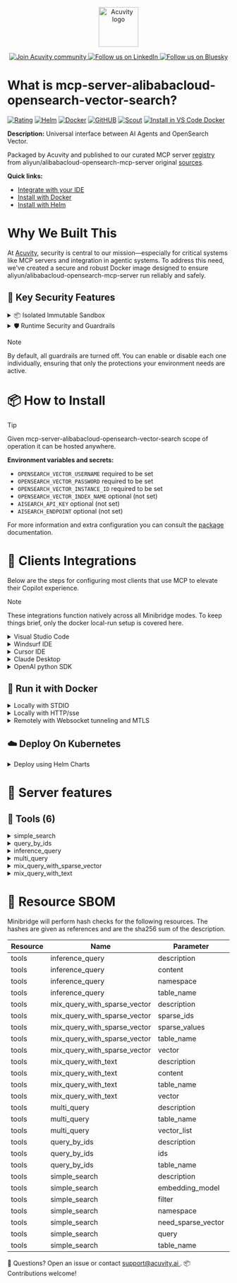 <p align="center">
  <a href="https://acuvity.ai">
    <picture>
      <img src="https://mma.prnewswire.com/media/2544052/Acuvity__Logo.jpg" height="90" alt="Acuvity logo"/>
    </picture>
  </a>
</p>
<p align="center">
  <a href="https://discord.gg/BkU7fBkrNk">
    <img src="https://img.shields.io/badge/Acuvity-Join-7289DA?logo=discord&logoColor=fff" alt="Join Acuvity community" />
  </a>
<a href="https://www.linkedin.com/company/acuvity/">
    <img src="https://img.shields.io/badge/LinkedIn-Follow-7289DA" alt="Follow us on LinkedIn" />
  </a>
<a href="https://bsky.app/profile/acuvity.bsky.social">
    <img src="https://img.shields.io/badge/Bluesky-Follow-7289DA"?logo=bluesky&logoColor=fff" alt="Follow us on Bluesky" />
  </a>
</p>


# What is mcp-server-alibabacloud-opensearch-vector-search?
[![Rating](https://img.shields.io/badge/C-3775A9?label=Rating)](https://docs.anthropic.com/en/docs/build-with-claude/tool-use/implement-tool-use#best-practices-for-tool-definitions)
[![Helm](https://img.shields.io/badge/1.0.0-3775A9?logo=helm&label=Charts&logoColor=fff)](https://hub.docker.com/r/acuvity/mcp-server-alibabacloud-opensearch-vector-search/tags/)
[![Docker](https://img.shields.io/docker/image-size/acuvity/mcp-server-alibabacloud-opensearch-vector-search/545d264?logo=docker&logoColor=fff&label=545d264)](https://hub.docker.com/r/acuvity/mcp-server-alibabacloud-opensearch-vector-search)
[![GitHUB](https://img.shields.io/badge/545d264-3775A9?logo=github&logoColor=fff&label=aliyun/alibabacloud-opensearch-mcp-server)](https://github.com/aliyun/alibabacloud-opensearch-mcp-server/tree/HEAD/opensearch-vector-mcp-server)
[![Scout](https://img.shields.io/badge/Active-3775A9?logo=docker&logoColor=fff&label=Scout)](https://hub.docker.com/r/acuvity/mcp-server-alibabacloud-opensearch-vector-search/)
[![Install in VS Code Docker](https://img.shields.io/badge/VS_Code-One_click_install-0078d7?logo=githubcopilot)](https://insiders.vscode.dev/redirect/mcp/install?name=mcp-server-alibabacloud-opensearch-vector-search&config=%7B%22args%22%3A%5B%22run%22%2C%22-i%22%2C%22--rm%22%2C%22--read-only%22%2C%22-e%22%2C%22OPENSEARCH_VECTOR_USERNAME%22%2C%22-e%22%2C%22OPENSEARCH_VECTOR_PASSWORD%22%2C%22-e%22%2C%22OPENSEARCH_VECTOR_INSTANCE_ID%22%2C%22docker.io%2Facuvity%2Fmcp-server-alibabacloud-opensearch-vector-search%3A545d264%22%5D%2C%22command%22%3A%22docker%22%7D)

**Description:** Universal interface between AI Agents and OpenSearch Vector.

Packaged by Acuvity and published to our curated MCP server [registry](https://mcp.acuvity.ai) from aliyun/alibabacloud-opensearch-mcp-server original [sources](https://github.com/aliyun/alibabacloud-opensearch-mcp-server/tree/HEAD/opensearch-vector-mcp-server).

**Quick links:**

- [Integrate with your IDE](https://github.com/acuvity/mcp-servers-registry/blob/main/mcp-server-alibabacloud-opensearch-vector-search/docker/README.md#-clients-integrations)
- [Install with Docker](https://github.com/acuvity/mcp-servers-registry/tree/main/mcp-server-alibabacloud-opensearch-vector-search/docker/README.md#-run-it-with-docker)
- [Install with Helm](https://github.com/acuvity/mcp-servers-registry/tree/main/mcp-server-alibabacloud-opensearch-vector-search/charts/mcp-server-alibabacloud-opensearch-vector-search/README.md#how-to-install)

# Why We Built This

At [Acuvity](https://acuvity.ai), security is central to our mission—especially for critical systems like MCP servers and integration in agentic systems.
To address this need, we've created a secure and robust Docker image designed to ensure aliyun/alibabacloud-opensearch-mcp-server run reliably and safely.

## 🔐 Key Security Features

<details>
<summary>📦 Isolated Immutable Sandbox </summary>

- **Isolated Execution**: All tools run within secure, containerized sandboxes to enforce process isolation and prevent lateral movement.
- **Non-root by Default**: Enforces least-privilege principles, minimizing the impact of potential security breaches.
- **Read-only Filesystem**: Ensures runtime immutability, preventing unauthorized modification.
- **Version Pinning**: Guarantees consistency and reproducibility across deployments by locking tool and dependency versions.
- **CVE Scanning**: Continuously scans images for known vulnerabilities using [Docker Scout](https://docs.docker.com/scout/) to support proactive mitigation.
- **SBOM & Provenance**: Delivers full supply chain transparency by embedding metadata and traceable build information."
</details>

<details>
<summary>🛡️ Runtime Security and Guardrails</summary>

**Minibridge Integration**: [Minibridge](https://github.com/acuvity/minibridge) establishes secure Agent-to-MCP connectivity, supports Rego/HTTP-based policy enforcement 🕵️, and simplifies orchestration.

The [ARC](https://github.com/acuvity/mcp-servers-registry/tree/main) container includes a [built-in Rego policy](https://github.com/acuvity/mcp-servers-registry/tree/main/mcp-server-alibabacloud-opensearch-vector-search/docker/policy.rego) that enables a set of runtime "guardrails"" to help enforce security, privacy, and correct usage of your services. Below is an overview of each guardrail provided.

### 🔒 Resource Integrity

**Mitigates MCP Rug Pull Attacks**

* **Goal:** Protect users from malicious tool description changes after initial approval, preventing post-installation manipulation or deception.
* **Mechanism:** Locks tool descriptions upon client approval and verifies their integrity before execution. Any modification to the description triggers a security violation, blocking unauthorized changes from server-side updates.

### 🛡️ Guardrails

#### Covert Instruction Detection

Monitors incoming requests for hidden or obfuscated directives that could alter policy behavior.

* **Goal:** Stop attackers from slipping unnoticed commands or payloads into otherwise harmless data.
* **Mechanism:** Applies a library of regex patterns and binary‐encoding checks to the full request body. If any pattern matches a known covert channel (e.g., steganographic markers, hidden HTML tags, escape-sequence tricks), the request is rejected.

#### Sensitive Pattern Detection

Block user-defined sensitive data patterns (credential paths, filesystem references).

* **Goal:** Block accidental or malicious inclusion of sensitive information that violates data-handling rules.
* **Mechanism:** Runs a curated set of regexes against all payloads and tool descriptions—matching patterns such as `.env` files, RSA key paths, directory traversal sequences.

#### Shadowing Pattern Detection

Detects and blocks "shadowing" attacks, where a malicious MCP server sneaks hidden directives into its own tool descriptions to hijack or override the behavior of other, trusted tools.

* **Goal:** Stop a rogue server from poisoning the agent’s logic by embedding instructions that alter how a different server’s tools operate (e.g., forcing all emails to go to an attacker’s address even when the user calls a separate `send_email` tool).
* **Mechanism:** During policy load, each tool description is scanned for cross‐tool override patterns—such as `<IMPORTANT>` sections referencing other tool names, hidden side‐effects, or directives that apply to a different server’s API. Any description that attempts to shadow or extend instructions for a tool outside its own namespace triggers a policy violation and is rejected.

#### Schema Misuse Prevention

Enforces strict adherence to MCP input schemas.

* **Goal:** Prevent malformed or unexpected fields from bypassing validations, causing runtime errors, or enabling injections.
* **Mechanism:** Compares each incoming JSON object against the declared schema (required properties, allowed keys, types). Any extra, missing, or mistyped field triggers an immediate policy violation.

#### Cross-Origin Tool Access

Controls whether tools may invoke tools or services from external origins.

* **Goal:** Prevent untrusted or out-of-scope services from being called.
* **Mechanism:** Examines tool invocation requests and outgoing calls, verifying each target against an allowlist of approved domains or service names. Calls to any non-approved origin are blocked.

#### Secrets Redaction

Automatically masks sensitive values so they never appear in logs or responses.

* **Goal:** Ensure that API keys, tokens, passwords, and other credentials cannot leak in plaintext.
* **Mechanism:** Scans every text output for known secret formats (e.g., AWS keys, GitHub PATs, JWTs). Matches are replaced with `[REDACTED]` before the response is sent or recorded.

These controls ensure robust runtime integrity, prevent unauthorized behavior, and provide a foundation for secure-by-design system operations.

### Enable guardrails

To activate guardrails in your Docker containers, define the `GUARDRAILS` environment variable with the protections you need.

| Guardrail                        | Summary                                                                 |
|----------------------------------|-------------------------------------------------------------------------|
| `covert-instruction-detection`   | Detects hidden or obfuscated directives in requests.                    |
| `sensitive-pattern-detection`    | Flags patterns suggesting sensitive data or filesystem exposure.        |
| `shadowing-pattern-detection`    | Identifies tool descriptions that override or influence others.         |
| `schema-misuse-prevention`       | Enforces strict schema compliance on input data.                        |
| `cross-origin-tool-access`       | Controls calls to external services or APIs.                            |
| `secrets-redaction`              | Prevents exposure of credentials or sensitive values.                   |

Example: add `-e GUARDRAILS="secrets-redaction sensitive-pattern-detection"` to enable those guardrails.

## 🔒 Basic Authentication via Shared Secret

Provides a lightweight auth layer using a single shared token.

* **Mechanism:** Expects clients to send an `Authorization` header with the predefined secret.
* **Use Case:** Quickly lock down your endpoint in development or simple internal deployments—no complex OAuth/OIDC setup required.

To turn on Basic Authentication, define `BASIC_AUTH_SECRET` environment variable with a shared secret.

Example: add `-e BASIC_AUTH_SECRET="supersecret"` to enable the basic authentication.

> While basic auth will protect against unauthorized access, you should use it only in controlled environment,
> rotate credentials frequently and **always** use TLS.

</details>

> [!NOTE]
> By default, all guardrails are turned off. You can enable or disable each one individually, ensuring that only the protections your environment needs are active.


# 📦 How to Install


> [!TIP]
> Given mcp-server-alibabacloud-opensearch-vector-search scope of operation it can be hosted anywhere.

**Environment variables and secrets:**
  - `OPENSEARCH_VECTOR_USERNAME` required to be set
  - `OPENSEARCH_VECTOR_PASSWORD` required to be set
  - `OPENSEARCH_VECTOR_INSTANCE_ID` required to be set
  - `OPENSEARCH_VECTOR_INDEX_NAME` optional (not set)
  - `AISEARCH_API_KEY` optional (not set)
  - `AISEARCH_ENDPOINT` optional (not set)

For more information and extra configuration you can consult the [package](https://github.com/aliyun/alibabacloud-opensearch-mcp-server/tree/HEAD/opensearch-vector-mcp-server) documentation.

# 🧰 Clients Integrations

Below are the steps for configuring most clients that use MCP to elevate their Copilot experience.

> [!NOTE]
> These integrations function natively across all Minibridge modes.
> To keep things brief, only the docker local-run setup is covered here.

<details>
<summary>Visual Studio Code</summary>

To get started immediately, you can use the "one-click" link below:

[![Install in VS Code Docker](https://img.shields.io/badge/VS_Code-One_click_install-0078d7?logo=githubcopilot)](https://insiders.vscode.dev/redirect/mcp/install?name=mcp-server-alibabacloud-opensearch-vector-search&config=%7B%22args%22%3A%5B%22run%22%2C%22-i%22%2C%22--rm%22%2C%22--read-only%22%2C%22-e%22%2C%22OPENSEARCH_VECTOR_USERNAME%22%2C%22-e%22%2C%22OPENSEARCH_VECTOR_PASSWORD%22%2C%22-e%22%2C%22OPENSEARCH_VECTOR_INSTANCE_ID%22%2C%22docker.io%2Facuvity%2Fmcp-server-alibabacloud-opensearch-vector-search%3A545d264%22%5D%2C%22command%22%3A%22docker%22%7D)

## Global scope

Press `ctrl + shift + p` and type `Preferences: Open User Settings JSON` to add the following section:

```json
{
  "mcp": {
    "servers": {
      "acuvity-mcp-server-alibabacloud-opensearch-vector-search": {
        "env": {
          "OPENSEARCH_VECTOR_INSTANCE_ID": "TO_BE_SET",
          "OPENSEARCH_VECTOR_PASSWORD": "TO_BE_SET",
          "OPENSEARCH_VECTOR_USERNAME": "TO_BE_SET"
        },
        "command": "docker",
        "args": [
          "run",
          "-i",
          "--rm",
          "--read-only",
          "-e",
          "OPENSEARCH_VECTOR_USERNAME",
          "-e",
          "OPENSEARCH_VECTOR_PASSWORD",
          "-e",
          "OPENSEARCH_VECTOR_INSTANCE_ID",
          "docker.io/acuvity/mcp-server-alibabacloud-opensearch-vector-search:545d264"
        ]
      }
    }
  }
}
```

## Workspace scope

In your workspace create a file called `.vscode/mcp.json` and add the following section:

```json
{
  "servers": {
    "acuvity-mcp-server-alibabacloud-opensearch-vector-search": {
      "env": {
        "OPENSEARCH_VECTOR_INSTANCE_ID": "TO_BE_SET",
        "OPENSEARCH_VECTOR_PASSWORD": "TO_BE_SET",
        "OPENSEARCH_VECTOR_USERNAME": "TO_BE_SET"
      },
      "command": "docker",
      "args": [
        "run",
        "-i",
        "--rm",
        "--read-only",
        "-e",
        "OPENSEARCH_VECTOR_USERNAME",
        "-e",
        "OPENSEARCH_VECTOR_PASSWORD",
        "-e",
        "OPENSEARCH_VECTOR_INSTANCE_ID",
        "docker.io/acuvity/mcp-server-alibabacloud-opensearch-vector-search:545d264"
      ]
    }
  }
}
```

> To pass secrets you should use the `promptString` input type described in the [Visual Studio Code documentation](https://code.visualstudio.com/docs/copilot/chat/mcp-servers).

</details>

<details>
<summary>Windsurf IDE</summary>

In `~/.codeium/windsurf/mcp_config.json` add the following section:

```json
{
  "mcpServers": {
    "acuvity-mcp-server-alibabacloud-opensearch-vector-search": {
      "env": {
        "OPENSEARCH_VECTOR_INSTANCE_ID": "TO_BE_SET",
        "OPENSEARCH_VECTOR_PASSWORD": "TO_BE_SET",
        "OPENSEARCH_VECTOR_USERNAME": "TO_BE_SET"
      },
      "command": "docker",
      "args": [
        "run",
        "-i",
        "--rm",
        "--read-only",
        "-e",
        "OPENSEARCH_VECTOR_USERNAME",
        "-e",
        "OPENSEARCH_VECTOR_PASSWORD",
        "-e",
        "OPENSEARCH_VECTOR_INSTANCE_ID",
        "docker.io/acuvity/mcp-server-alibabacloud-opensearch-vector-search:545d264"
      ]
    }
  }
}
```

See [Windsurf documentation](https://docs.windsurf.com/windsurf/mcp) for more info.

</details>

<details>
<summary>Cursor IDE</summary>

Add the following JSON block to your mcp configuration file:
- `~/.cursor/mcp.json` for global scope
- `.cursor/mcp.json` for project scope

```json
{
  "mcpServers": {
    "acuvity-mcp-server-alibabacloud-opensearch-vector-search": {
      "env": {
        "OPENSEARCH_VECTOR_INSTANCE_ID": "TO_BE_SET",
        "OPENSEARCH_VECTOR_PASSWORD": "TO_BE_SET",
        "OPENSEARCH_VECTOR_USERNAME": "TO_BE_SET"
      },
      "command": "docker",
      "args": [
        "run",
        "-i",
        "--rm",
        "--read-only",
        "-e",
        "OPENSEARCH_VECTOR_USERNAME",
        "-e",
        "OPENSEARCH_VECTOR_PASSWORD",
        "-e",
        "OPENSEARCH_VECTOR_INSTANCE_ID",
        "docker.io/acuvity/mcp-server-alibabacloud-opensearch-vector-search:545d264"
      ]
    }
  }
}
```

See [cursor documentation](https://docs.cursor.com/context/model-context-protocol) for more information.

</details>
<details>

<summary>Claude Desktop</summary>

In the `claude_desktop_config.json` configuration file add the following section:

```json
{
  "mcpServers": {
    "acuvity-mcp-server-alibabacloud-opensearch-vector-search": {
      "env": {
        "OPENSEARCH_VECTOR_INSTANCE_ID": "TO_BE_SET",
        "OPENSEARCH_VECTOR_PASSWORD": "TO_BE_SET",
        "OPENSEARCH_VECTOR_USERNAME": "TO_BE_SET"
      },
      "command": "docker",
      "args": [
        "run",
        "-i",
        "--rm",
        "--read-only",
        "-e",
        "OPENSEARCH_VECTOR_USERNAME",
        "-e",
        "OPENSEARCH_VECTOR_PASSWORD",
        "-e",
        "OPENSEARCH_VECTOR_INSTANCE_ID",
        "docker.io/acuvity/mcp-server-alibabacloud-opensearch-vector-search:545d264"
      ]
    }
  }
}
```

See [Anthropic documentation](https://docs.anthropic.com/en/docs/agents-and-tools/mcp) for more information.
</details>

<details>
<summary>OpenAI python SDK</summary>

## Running locally

```python
async with MCPServerStdio(
    params={
        "env": {"OPENSEARCH_VECTOR_INSTANCE_ID":"TO_BE_SET","OPENSEARCH_VECTOR_PASSWORD":"TO_BE_SET","OPENSEARCH_VECTOR_USERNAME":"TO_BE_SET"},
        "command": "docker",
        "args": ["run","-i","--rm","--read-only","-e","OPENSEARCH_VECTOR_USERNAME","-e","OPENSEARCH_VECTOR_PASSWORD","-e","OPENSEARCH_VECTOR_INSTANCE_ID","docker.io/acuvity/mcp-server-alibabacloud-opensearch-vector-search:545d264"]
    }
) as server:
    tools = await server.list_tools()
```

## Running remotely

```python
async with MCPServerSse(
    params={
        "url": "http://<ip>:<port>/sse",
    }
) as server:
    tools = await server.list_tools()
```

See [OpenAI Agents SDK docs](https://openai.github.io/openai-agents-python/mcp/) for more info.

</details>

## 🐳 Run it with Docker

<details>
<summary>Locally with STDIO</summary>

In your client configuration set:

- command: `docker`
- arguments: `run -i --rm --read-only -e OPENSEARCH_VECTOR_USERNAME -e OPENSEARCH_VECTOR_PASSWORD -e OPENSEARCH_VECTOR_INSTANCE_ID docker.io/acuvity/mcp-server-alibabacloud-opensearch-vector-search:545d264`

</details>

<details>
<summary>Locally with HTTP/sse</summary>

Simply run as:

```console
docker run -it -p 8000:8000 --rm --read-only -e OPENSEARCH_VECTOR_USERNAME -e OPENSEARCH_VECTOR_PASSWORD -e OPENSEARCH_VECTOR_INSTANCE_ID docker.io/acuvity/mcp-server-alibabacloud-opensearch-vector-search:545d264
```

Then on your application/client, you can configure to use it like:

```json
{
  "mcpServers": {
    "acuvity-mcp-server-alibabacloud-opensearch-vector-search": {
      "url": "http://localhost:8000/sse"
    }
  }
}
```

You might have to use different ports for different tools.

</details>

<details>
<summary>Remotely with Websocket tunneling and MTLS </summary>

> This section assume you are familiar with TLS and certificates and will require:
> - a server certificate with proper DNS/IP field matching your tool deployment.
> - a client-ca used to sign client certificates

1. Start the server in `backend` mode
 - add an environment variable like `-e MINIBRIDGE_MODE=backend`
 - add the TLS certificates (recommended) through a volume let's say `/certs` ex (`-v $PWD/certs:/certs`)
 - instruct minibridge to use those certs with
   - `-e MINIBRIDGE_TLS_SERVER_CERT=/certs/server-cert.pem`
   - `-e MINIBRIDGE_TLS_SERVER_KEY=/certs/server-key.pem`
   - `-e MINIBRIDGE_TLS_SERVER_KEY_PASS=optional`
   - `-e MINIBRIDGE_TLS_SERVER_CLIENT_CA=/certs/client-ca.pem`

2. Start `minibridge` locally in frontend mode:
  - Get [minibridge](https://github.com/acuvity/minibridge) binary for your OS.

In your client configuration, Minibridge works like any other STDIO command.

Example for Claude Desktop:

```json
{
  "mcpServers": {
    "acuvity-mcp-server-alibabacloud-opensearch-vector-search": {
      "command": "minibridge",
      "args": ["frontend", "--backend", "wss://<remote-url>:8000/ws", "--tls-client-backend-ca", "/path/to/ca/that/signed/the/server-cert.pem/ca.pem", "--tls-client-cert", "/path/to/client-cert.pem", "--tls-client-key", "/path/to/client-key.pem"]
    }
  }
}
```

That's it.

Minibridge offers a host of additional features. For step-by-step guidance, please visit the wiki. And if anything’s unclear, don’t hesitate to reach out!

</details>

## ☁️ Deploy On Kubernetes

<details>
<summary>Deploy using Helm Charts</summary>

### Chart settings requirements

This chart requires some mandatory information to be installed.

**Mandatory Secrets**:
  - `OPENSEARCH_VECTOR_PASSWORD` secret to be set as secrets.OPENSEARCH_VECTOR_PASSWORD either by `.value` or from existing with `.valueFrom`

**Optional Secrets**:
  - `AISEARCH_API_KEY` secret to be set as secrets.AISEARCH_API_KEY either by `.value` or from existing with `.valueFrom`

**Mandatory Environment variables**:
  - `OPENSEARCH_VECTOR_USERNAME` environment variable to be set by env.OPENSEARCH_VECTOR_USERNAME
  - `OPENSEARCH_VECTOR_INSTANCE_ID` environment variable to be set by env.OPENSEARCH_VECTOR_INSTANCE_ID

**Optional Environment variables**:
  - `OPENSEARCH_VECTOR_INDEX_NAME=""` environment variable can be changed with env.OPENSEARCH_VECTOR_INDEX_NAME=""
  - `AISEARCH_ENDPOINT=""` environment variable can be changed with env.AISEARCH_ENDPOINT=""

### How to install

You can inspect the chart `README`:

```console
helm show readme oci://docker.io/acuvity/mcp-server-alibabacloud-opensearch-vector-search --version 1.0.0
````

You can inspect the values that you can configure:

```console
helm show values oci://docker.io/acuvity/mcp-server-alibabacloud-opensearch-vector-search --version 1.0.0
````

Install with helm

```console
helm install mcp-server-alibabacloud-opensearch-vector-search oci://docker.io/acuvity/mcp-server-alibabacloud-opensearch-vector-search --version 1.0.0
```

From there your MCP server mcp-server-alibabacloud-opensearch-vector-search will be reachable by default through `http/sse` from inside the cluster using the Kubernetes Service `mcp-server-alibabacloud-opensearch-vector-search` on port `8000` by default. You can change that by looking at the `service` section of the `values.yaml` file.

### How to Monitor

The deployment will create a Kubernetes service with a `healthPort`, that is used for liveness probes and readiness probes. This health port can also be used by the monitoring stack of your choice and exposes metrics under the `/metrics` path.

See full charts [Readme](https://github.com/acuvity/mcp-servers-registry/tree/main/mcp-server-alibabacloud-opensearch-vector-search/charts/mcp-server-alibabacloud-opensearch-vector-search/README.md) for more details about settings and runtime security including guardrails activation.

</details>

# 🧠 Server features

## 🧰 Tools (6)
<details>
<summary>simple_search</summary>

**Description**:

```
Perform a similarity search based on either a text query or a vector. If the input is text, it will be converted into a vector using the specified embedding model.
```

**Parameter**:

| Name | Type | Description | Required? |
|-----------|------|-------------|-----------|
| embedding_model | string | Embedding model for text queries. Supported: `ops-text-embedding-001`、`ops-text-embedding-zh-001`、`ops-text-embedding-en-001`、`ops-text-embedding-002` | No
| filter | any | Additional filtering criteria. | No
| namespace | any | Namespace for filtering results. | No
| need_sparse_vector | boolean | Whether to include sparse vector data in the search. | No
| query | any | Search query, can be either a text string or a list of floats representing a vector. | Yes
| table_name | string | The name of the target table in OpenSearch Vector. | Yes
</details>
<details>
<summary>query_by_ids</summary>

**Description**:

```
Perform a simple search based on key ids.
```

**Parameter**:

| Name | Type | Description | Required? |
|-----------|------|-------------|-----------|
| ids | array | List of ids to query | Yes
| table_name | string | The name of the target table in OpenSearch Vector. | Yes
</details>
<details>
<summary>inference_query</summary>

**Description**:

```
Perform a simple search based on text after configuring EmbeddingModel in OpenSearch Console.
```

**Parameter**:

| Name | Type | Description | Required? |
|-----------|------|-------------|-----------|
| content | string | The text to query | Yes
| namespace | any | The namespace of the target table in OpenSearch Vector. | No
| table_name | string | The name of the target table in OpenSearch Vector. | Yes
</details>
<details>
<summary>multi_query</summary>

**Description**:

```
Perform a multi search based on vectors.
```

**Parameter**:

| Name | Type | Description | Required? |
|-----------|------|-------------|-----------|
| table_name | string | The name of the target table in OpenSearch Vector. | Yes
| vector_list | array | A list of dense vectors to be used for the multi-vector similarity search. | Yes
</details>
<details>
<summary>mix_query_with_sparse_vector</summary>

**Description**:

```
Perform a complex search based on a single dense vector and a sparse vector.
```

**Parameter**:

| Name | Type | Description | Required? |
|-----------|------|-------------|-----------|
| sparse_ids | array | A list of token IDs representing the indices of the sparse vector. | Yes
| sparse_values | array | A list of corresponding weights for each token ID in sparse_ids, forming the sparse vector. | Yes
| table_name | string | The name of the target table in OpenSearch Vector. | Yes
| vector | array | A dense vector used as the primary query vector for similarity search. | Yes
</details>
<details>
<summary>mix_query_with_text</summary>

**Description**:

```
Perform a complex search based on a single dense vector and a text.
```

**Parameter**:

| Name | Type | Description | Required? |
|-----------|------|-------------|-----------|
| content | string | A text query for similarity search. | Yes
| table_name | string | The name of the target table in OpenSearch Vector. | Yes
| vector | array | A dense vector for similarity search. | Yes
</details>


# 🔐 Resource SBOM

Minibridge will perform hash checks for the following resources. The hashes are given as references and are the sha256 sum of the description.

| Resource | Name | Parameter | Hash |
|-----------|------|------|------|
| tools | inference_query | description | 46ec7dbe526f2f38d4f0be6e52d31e7b2088caff963b759de349dc04957087f1 |
| tools | inference_query | content | 3a9e67b7734e83063d056290633ca6d9f7d7bf6070fae6cbfb279a75fda5e099 |
| tools | inference_query | namespace | c5f3f8aeea4f98fedfdf82f13463d9a1a2fd9645a94baeabaa30b9c9b74f5609 |
| tools | inference_query | table_name | 89446506972d8f2c1e548380df335b1b47b68db871fef473d70b85cfa1d36601 |
| tools | mix_query_with_sparse_vector | description | 90c71900bc568809689f449dcc3a8449fc3847d0e196ca237cf9dd5eaa465bc0 |
| tools | mix_query_with_sparse_vector | sparse_ids | 594a9f49a20a1647000229942298b16c09a49b1940c47377a8474a78dd77c022 |
| tools | mix_query_with_sparse_vector | sparse_values | 196cc8b6c9d410285838c3f480cfb363900e6011533dfe20b9bc76603df36938 |
| tools | mix_query_with_sparse_vector | table_name | 89446506972d8f2c1e548380df335b1b47b68db871fef473d70b85cfa1d36601 |
| tools | mix_query_with_sparse_vector | vector | 9f4908a3cd51420bae5215d7be70280bc232f8de18a4c299bf9ae47595619dc1 |
| tools | mix_query_with_text | description | ecdc3576c1e7744051bee3604ca3c778a8150c4a9bc8f43a78c41ccb3bb231f9 |
| tools | mix_query_with_text | content | 7a662e4676b262d0e259a679a08b7fc35144f28ae8db9408d294ae5e7ae32ae4 |
| tools | mix_query_with_text | table_name | 89446506972d8f2c1e548380df335b1b47b68db871fef473d70b85cfa1d36601 |
| tools | mix_query_with_text | vector | 02ceae19226395b6f4bddc8b96143a651c3a93b4e69e70bdd8c52c4fab7941e2 |
| tools | multi_query | description | 68186a60caa990bc5efb1987e03545258b5405983ca7e0f804ec31d9ab8bc6bb |
| tools | multi_query | table_name | 89446506972d8f2c1e548380df335b1b47b68db871fef473d70b85cfa1d36601 |
| tools | multi_query | vector_list | c12b44c7640b8394d36b0f0a042d06b9500e5a9562796b45f4303ef43042325d |
| tools | query_by_ids | description | 64d3cd22f258ce2fd3fe7fb09213bbf61b79f100c12142dbab8ac496b3423cfc |
| tools | query_by_ids | ids | ee8044588b3879214257c2302e201c3a61b83f1401a4df9e8bc7d8d7375d03db |
| tools | query_by_ids | table_name | 89446506972d8f2c1e548380df335b1b47b68db871fef473d70b85cfa1d36601 |
| tools | simple_search | description | 5107a7b75309bd2218d85484bf5ae384ba5127a09ddbb27cda056687d3ca8eff |
| tools | simple_search | embedding_model | 17cecb6e7d5767adb8025db25cc2be514b88e144654b7a7b643d7ca2be9e4e5c |
| tools | simple_search | filter | 699dbab22e9da5f117ac730b2bfb2aab3ce65c6e4a495b7d6adef3acbc2f631f |
| tools | simple_search | namespace | a2735052645d07d9e3daac15c818c027ed5c487789ad2eda55b83382a79f7890 |
| tools | simple_search | need_sparse_vector | ece41e6b7a00b1ddd535724f039408e9db21d57eacba26a37f720df3fcc38c8b |
| tools | simple_search | query | 7e0534f864ebd7b073fe3c37ea3b3f59daaf5ad7a9cd6cf3afc266bc4cd71983 |
| tools | simple_search | table_name | 89446506972d8f2c1e548380df335b1b47b68db871fef473d70b85cfa1d36601 |


💬 Questions? Open an issue or contact [ support@acuvity.ai ](mailto:support@acuvity.ai).
📦 Contributions welcome!
